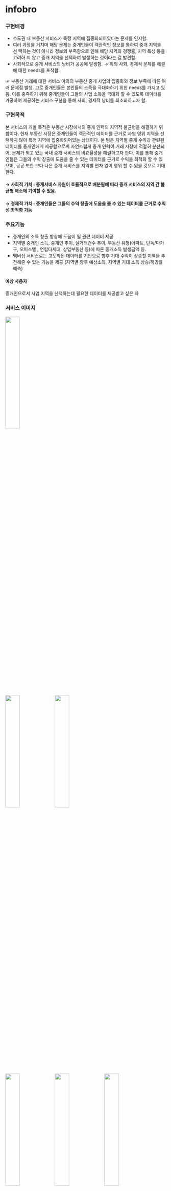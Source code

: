 # infobro


### 구현배경  
- 수도권 내 부동산 서비스가 특정 지역에 집중화되어있다는 문제를 인지함.
- 여러 과정을 거치며 해당 문제는 중개인들이 객관적인 정보를 통하여 중개 지역을 선
택하는 것이 아니라 정보의 부족함으로 인해 해당 지역의 경쟁률, 지역 특성 등을 고려하
지 않고 중개 지역을 선택하여 발생하는 것이라는 걸 발견함.
- 사회적으로 중개 서비스의 낭비가 공공에 발생함.
	→ 위의 사회, 경제적 문제를 해결에 대한 needs를 포착함.
 
☞ 부동산 거래에 대한 서비스 이외의 부동산 중개 사업의 집중화와 정보 부족에 따른 여러 문제점 발생. 고로 중개인들은 본인들의 소득을 극대화하기 위한 needs를 가지고 있음. 이를 충족하기 위해 중개인들이 그들의 사업 소득을 극대화 할 수 있도록 데이터를 가공하여 제공하는 서비스 구현을 통해 사회, 경제적 낭비를 최소화하고자 함.

### 구현목적  
본 서비스의 개발 목적은 부동산 시장에서의 중개 인력의 지역적 불균형을 해결하기 
위함이다. 현재 부동산 시장은 중개인들이 객관적인 데이터를 근거로 사업 영위 지역을 
선택하지 않아 특정 지역에 집중화되어있는 상태이다. 
본 팀은 지역별 중개 수익과 관련된 데이터를 중개인에게 제공함으로써 자연스럽게 중개 
인력이 거래 시장에 적절히 분산되어, 문제가 되고 있는 국내 중개 서비스의 비효율성을 
해결하고자 한다. 이를 통해 중개인들은 그들의 수익 창출에 도움을 줄 수 있는 데이터를 
근거로 수익을 최적화 할 수 있으며, 공공 또한 보다 나은 중개 서비스를 지역별 편차 
없이 영위 할 수 있을 것으로 기대한다.  


#### → 사회적 가치 : 중개서비스 자원이 효율적으로 배분됨에 따라 중개 서비스의 지역 간 불균형 해소에 기여할 수 있음.
#### → 경제적 가치 : 중개인들은 그들의 수익 창출에 도움을 줄 수 있는 데이터를 근거로 수익성 최적화 가능


### 주요기능 
* 중개인의 소득 창출 향상에 도움이 될 관련 데이터 제공
* 지역별 중개인 소득, 중개인 추이, 실거래건수 추이, 부동산 유형(아파트, 단독/다가구, 오피스텔 , 연립다세대, 상업부동산 등)에 따른 중개소득 발생금액 등.
* 멤버십 서비스로는 고도화된 데이터를 기반으로 향후 기대 수익이 상승할 지역을 추천해줄 수 있는 기능을 제공
(지역별 향후 예상소득, 지역별 기대 소득 상승/하강률 예측)


#### 예상 사용자   
중개인으로서 사업 지역을 선택하는데 필요한 데이터를 제공받고 싶은 자


### 서비스 이미지  
<img src = "https://user-images.githubusercontent.com/88263745/152727529-ef60684d-d0a4-49d8-8730-53393d1bdd27.jpg" width="30%" height="30%">

<img src = "https://user-images.githubusercontent.com/88263745/152727539-604543f2-7b72-4b9a-8cfc-1d03de1789d8.jpg" width="30%" height="30%"> <img src = "https://user-images.githubusercontent.com/88263745/152727545-09ec1951-f130-427d-bf1a-c09ad828ee54.jpg" width="30%" height="30%">

<img src = "https://user-images.githubusercontent.com/88263745/152727546-ebf2f0fe-4465-487c-a8a9-80b0a6a1a00d.jpg" width="30%" height="30%"> <img src = "https://user-images.githubusercontent.com/88263745/152728014-b6813fcf-b518-4ec1-92fa-5b8b2a2983f9.jpg" width="30%" height="30%"> <img src = "https://user-images.githubusercontent.com/88263745/152727563-36854a8f-1e6a-4408-9f98-3107c8c6e268.jpg" width="30%" height="30%">

<img src = "https://user-images.githubusercontent.com/88263745/152727570-ff13da1c-e2a4-47e9-8334-6e2aee8aa54f.jpg" width="30%" height="30%"> <img src = "https://user-images.githubusercontent.com/88263745/152727575-565b3d13-eecf-4379-b44e-d39210909b2f.jpg" width="30%" height="30%">

<img src = "https://user-images.githubusercontent.com/88263745/152727579-4eb0103f-6d7e-4de7-a8cc-c96adb9a3635.jpg" width="30%" height="30%">


